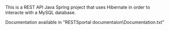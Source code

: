 This is a REST API Java Spring project that uses Hibernate in order to interacte with a MySQL database.

Documentation available in "RESTSportal documentaion\Documentation.txt"
